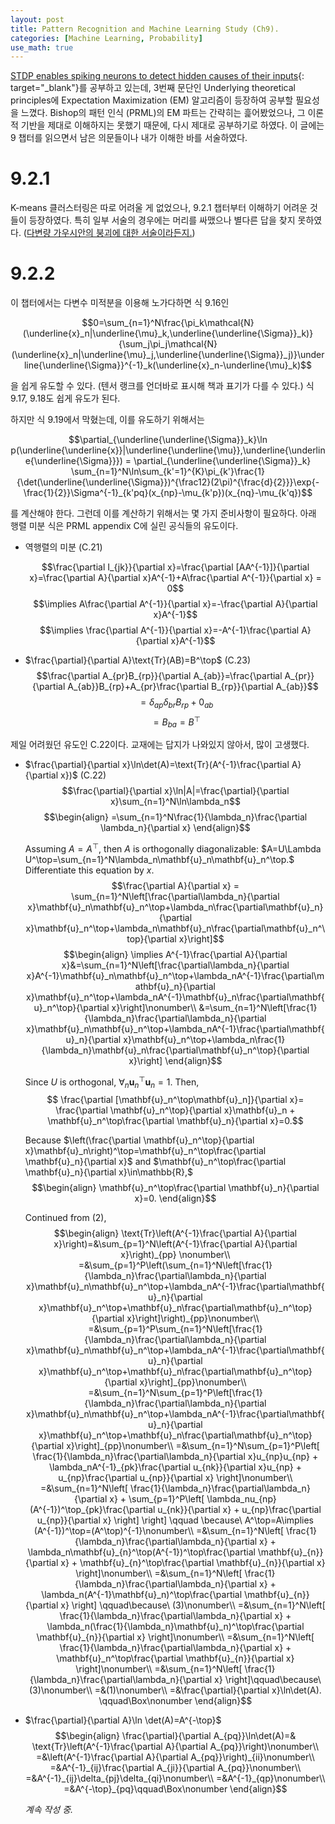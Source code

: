 ```yaml
---
layout: post
title: Pattern Recognition and Machine Learning Study (Ch9).
categories: [Machine Learning, Probability]
use_math: true
---
```


[STDP enables spiking neurons to detect hidden causes of their inputs](https://proceedings.neurips.cc/paper/2009/hash/a5cdd4aa0048b187f7182f1b9ce7a6a7-Abstract.html){: target="_blank"}를 공부하고 있는데, 3번째 문단인 Underlying theoretical principles에 Expectation Maximization (EM) 알고리즘이 등장하여 공부할 필요성을 느꼈다. Bishop의 패턴 인식 (PRML)의 EM 파트는 간략히는 흝어봤었으나, 그 이론적 기반을 제대로 이해하지는 못했기 때문에, 다시 제대로 공부하기로 하였다. 이 글에는 9 챕터를 읽으면서 남은 의문들이나 내가 이해한 바를 서술하였다.

# 9.2.1
K-means 클러스터링은 따로 어려울 게 없었으나, 9.2.1 챕터부터 이해하기 어려운 것들이 등장하였다. 특히 일부 서술의 경우에는 머리를 싸맸으나 별다른 답을 찾지 못하였다. ([다변량 가우시안의 붕괴에 대한 서술이라든지.]({{site.baseurl}}/questions))

# 9.2.2
이 챕터에서는 다변수 미적분을 이용해 노가다하면 식 9.16인

$$0=\sum_{n=1}^N\frac{\pi_k\mathcal{N}(\underline{x}_n|\underline{\mu}_k,\underline{\underline{\Sigma}}_k)}{\sum_j\pi_j\mathcal{N}(\underline{x}_n|\underline{\mu}_j,\underline{\underline{\Sigma}}_j)}\underline{\underline{\Sigma}}^{-1}_k(\underline{x}_n-\underline{\mu}_k)$$

을 쉽게 유도할 수 있다. (텐서 랭크를 언더바로 표시해 책과 표기가 다를 수 있다.) 식 9.17, 9.18도 쉽게 유도가 된다.

하지만 식 9.19에서 막혔는데, 이를 유도하기 위해서는 

$$\partial_{\underline{\underline{\Sigma}}_k}\ln p(\underline{\underline{x}}|\underline{\underline{\mu}},\underline{\underline{\underline{\Sigma}}}) = \partial_{\underline{\underline{\Sigma}}_k} \sum_{n=1}^N\ln\sum_{k'=1}^{K}\pi_{k'}\frac{1}{\det(\underline{\underline{\Sigma}})^{\frac12}(2\pi)^{\frac{d}{2}}}\exp{-\frac{1}{2}}\Sigma^{-1}_{k'pq}(x_{np}-\mu_{k'p})(x_{nq}-\mu_{k'q})$$

를 계산해야 한다. 그런데 이를 계산하기 위해서는 몇 가지 준비사항이 필요하다. 아래 행렬 미분 식은 PRML appendix C에 실린 공식들의 유도이다.

- 역행렬의 미분 (C.21)
  
    $$\frac{\partial I_{jk}}{\partial x}=\frac{\partial [AA^{-1}]}{\partial x}=\frac{\partial A}{\partial x}A^{-1}+A\frac{\partial A^{-1}}{\partial x} = 0$$
    $$\implies A\frac{\partial A^{-1}}{\partial x}=-\frac{\partial A}{\partial x}A^{-1}$$
    $$\implies \frac{\partial A^{-1}}{\partial x}=-A^{-1}\frac{\partial A}{\partial x}A^{-1}$$

- $\frac{\partial}{\partial A}\text{Tr}(AB)=B^\top$ (C.23)
    $$\frac{\partial A_{pr}B_{rp}}{\partial A_{ab}}=\frac{\partial A_{pr}}{\partial A_{ab}}B_{rp}+A_{pr}\frac{\partial B_{rp}}{\partial A_{ab}}$$
    $$=\delta_{ap}\delta_{br}B_{rp}+0_{ab}$$
    $$=B_{ba}=B^\top$$

제일 어려웠던 유도인 C.22이다. 교재에는 답지가 나와있지 않아서, 많이 고생했다.
- $\frac{\partial}{\partial x}\ln\det(A)=\text{Tr}(A^{-1}\frac{\partial A}{\partial x})$ (C.22)
  $$\frac{\partial}{\partial x}\ln|A|=\frac{\partial}{\partial x}\sum_{n=1}^N\ln\lambda_n$$
  $$\begin{align}
    =\sum_{n=1}^N\frac{1}{\lambda_n}\frac{\partial \lambda_n}{\partial x}
  \end{align}$$

    Assuming $A=A^\top$, then $A$ is orthogonally diagonalizable: $A=U\Lambda U^\top=\sum_{n=1}^N\lambda_n\mathbf{u}_n\mathbf{u}_n^\top.$ Differentiate this equation by $x$.
    $$\frac{\partial A}{\partial x} = \sum_{n=1}^N\left[\frac{\partial\lambda_n}{\partial x}\mathbf{u}_n\mathbf{u}_n^\top+\lambda_n\frac{\partial\mathbf{u}_n}{\partial x}\mathbf{u}_n^\top+\lambda_n\mathbf{u}_n\frac{\partial\mathbf{u}_n^\top}{\partial x}\right]$$
    $$\begin{align}
        \implies A^{-1}\frac{\partial A}{\partial x}&=\sum_{n=1}^N\left[\frac{\partial\lambda_n}{\partial x}A^{-1}\mathbf{u}_n\mathbf{u}_n^\top+\lambda_nA^{-1}\frac{\partial\mathbf{u}_n}{\partial x}\mathbf{u}_n^\top+\lambda_nA^{-1}\mathbf{u}_n\frac{\partial\mathbf{u}_n^\top}{\partial x}\right]\nonumber\\
        &=\sum_{n=1}^N\left[\frac{1}{\lambda_n}\frac{\partial\lambda_n}{\partial x}\mathbf{u}_n\mathbf{u}_n^\top+\lambda_nA^{-1}\frac{\partial\mathbf{u}_n}{\partial x}\mathbf{u}_n^\top+\lambda_n\frac{1}{\lambda_n}\mathbf{u}_n\frac{\partial\mathbf{u}_n^\top}{\partial x}\right]
    \end{align}$$

    Since $U$ is orthogonal, $\forall_n \mathbf{u}_n^\top\mathbf{u}_n=1.$ Then,
    $$
        \frac{\partial [\mathbf{u}_n^\top\mathbf{u}_n]}{\partial x}=
            \frac{\partial \mathbf{u}_n^\top}{\partial x}\mathbf{u}_n
            +
            \mathbf{u}_n^\top\frac{\partial \mathbf{u}_n}{\partial x}=0.$$

    Because $\left(\frac{\partial \mathbf{u}_n^\top}{\partial x}\mathbf{u}_n\right)^\top=\mathbf{u}_n^\top\frac{\partial \mathbf{u}_n}{\partial x}$ and $\mathbf{u}_n^\top\frac{\partial \mathbf{u}_n}{\partial x}\in\mathbb{R},$
    $$\begin{align}
            \mathbf{u}_n^\top\frac{\partial \mathbf{u}_n}{\partial x}=0.
    \end{align}$$
    <!-- $$\implies\text{Tr}\left(\frac{\partial A}{\partial x}\right)=\left(\frac{\partial A}{\partial x}\right)_{ii}=\frac{\partial\lambda_i}{\partial x}\mathbf{u}_{ij}\mathbf{u}_{ji}=\sum_{n=1}^N\frac{\partial\lambda_n}{\partial x} \cdots (2)$$ -->
    <!-- $$\because \mathbf{u}_{ij}\mathbf{u}_{ji}=I \text{ since orthogonal eigenvectors.}$$ -->
    
    Continued from $(2)$,
    $$\begin{align}
        \text{Tr}\left(A^{-1}\frac{\partial A}{\partial x}\right)=&\sum_{p=1}^N\left(A^{-1}\frac{\partial A}{\partial x}\right)_{pp}
        \nonumber\\
        =&\sum_{p=1}^P\left(\sum_{n=1}^N\left[\frac{1}{\lambda_n}\frac{\partial\lambda_n}{\partial x}\mathbf{u}_n\mathbf{u}_n^\top+\lambda_nA^{-1}\frac{\partial\mathbf{u}_n}{\partial x}\mathbf{u}_n^\top+\mathbf{u}_n\frac{\partial\mathbf{u}_n^\top}{\partial x}\right]\right)_{pp}\nonumber\\
        =&\sum_{p=1}^P\sum_{n=1}^N\left[\frac{1}{\lambda_n}\frac{\partial\lambda_n}{\partial x}\mathbf{u}_n\mathbf{u}_n^\top+\lambda_nA^{-1}\frac{\partial\mathbf{u}_n}{\partial x}\mathbf{u}_n^\top+\mathbf{u}_n\frac{\partial\mathbf{u}_n^\top}{\partial x}\right]_{pp}\nonumber\\
        =&\sum_{n=1}^N\sum_{p=1}^P\left[\frac{1}{\lambda_n}\frac{\partial\lambda_n}{\partial x}\mathbf{u}_n\mathbf{u}_n^\top+\lambda_nA^{-1}\frac{\partial\mathbf{u}_n}{\partial x}\mathbf{u}_n^\top+\mathbf{u}_n\frac{\partial\mathbf{u}_n^\top}{\partial x}\right]_{pp}\nonumber\\
        =&\sum_{n=1}^N\sum_{p=1}^P\left[
            \frac{1}{\lambda_n}\frac{\partial\lambda_n}{\partial x}u_{np}u_{np}
            +
            \lambda_nA^{-1}_{pk}\frac{\partial u_{nk}}{\partial x}u_{np}
            +
            u_{np}\frac{\partial u_{np}}{\partial x}
            \right]\nonumber\\
        =&\sum_{n=1}^N\left[
            \frac{1}{\lambda_n}\frac{\partial\lambda_n}{\partial x}
            +
            \sum_{p=1}^P\left[
                \lambda_nu_{np}(A^{-1})^\top_{pk}\frac{\partial u_{nk}}{\partial x}
                +
                u_{np}\frac{\partial u_{np}}{\partial x}
                \right]
            \right]
            \qquad \because\ A^\top=A\implies (A^{-1})^\top=(A^\top)^{-1}\nonumber\\
        =&\sum_{n=1}^N\left[
            \frac{1}{\lambda_n}\frac{\partial\lambda_n}{\partial x}
            +
            \lambda_n\mathbf{u}_{n}^\top(A^{-1})^\top\frac{\partial \mathbf{u}_{n}}{\partial x}
            +
            \mathbf{u}_{n}^\top\frac{\partial \mathbf{u}_{n}}{\partial x}
            \right]\nonumber\\
        =&\sum_{n=1}^N\left[
            \frac{1}{\lambda_n}\frac{\partial\lambda_n}{\partial x}
            +
            \lambda_n(A^{-1}\mathbf{u}_n)^\top\frac{\partial \mathbf{u}_{n}}{\partial x}
            \right]
            \qquad\because\ (3)\nonumber\\
        =&\sum_{n=1}^N\left[
            \frac{1}{\lambda_n}\frac{\partial\lambda_n}{\partial x}
            +
            \lambda_n(\frac{1}{\lambda_n}\mathbf{u}_n)^\top\frac{\partial \mathbf{u}_{n}}{\partial x}
            \right]\nonumber\\
        =&\sum_{n=1}^N\left[
            \frac{1}{\lambda_n}\frac{\partial\lambda_n}{\partial x}
            +
            \mathbf{u}_n^\top\frac{\partial \mathbf{u}_{n}}{\partial x}
            \right]\nonumber\\
        =&\sum_{n=1}^N\left[
            \frac{1}{\lambda_n}\frac{\partial\lambda_n}{\partial x}
            \right]\qquad\because\ (3)\nonumber\\
        =&(1)\nonumber\\
        =&\frac{\partial}{\partial x}\ln\det(A). \qquad\Box\nonumber
    \end{align}$$

- $\frac{\partial}{\partial A}\ln \det(A)=A^{-\top}$
  $$\begin{align}
    \frac{\partial}{\partial A_{pq}}\ln\det(A)=&
        \text{Tr}\left(A^{-1}\frac{\partial A}{\partial A_{pq}}\right)\nonumber\\
        =&\left(A^{-1}\frac{\partial A}{\partial A_{pq}}\right)_{ii}\nonumber\\
        =&A^{-1}_{ij}\frac{\partial A_{ji}}{\partial A_{pq}}\nonumber\\
        =&A^{-1}_{ij}\delta_{pj}\delta_{qi}\nonumber\\
        =&A^{-1}_{qp}\nonumber\\
        =&A^{-\top}_{pq}\qquad\Box\nonumber
  \end{align}$$

  *계속 작성 중.*